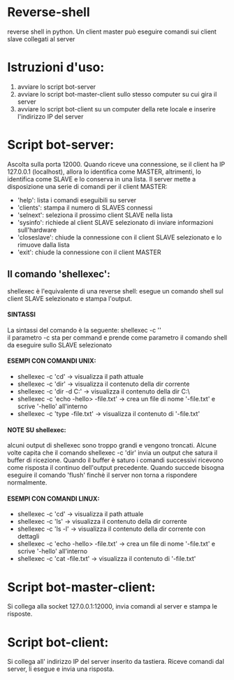 # Reverse-shell
reverse shell in python. Un client master può eseguire comandi sui client slave collegati al server  

# Istruzioni d'uso:
1) avviare lo script bot-server
2) avviare lo script bot-master-client sullo stesso computer su cui gira il server
3) avviare lo script bot-client su un computer della rete locale e inserire l'indirizzo IP del server

# Script bot-server:
Ascolta sulla porta 12000. Quando riceve una connessione, se il client ha IP 127.0.0.1 (localhost), allora lo identifica
come MASTER, altrimenti, lo identifica come SLAVE e lo conserva in una lista. Il server mette a disposizione una serie di
comandi per il client MASTER:
- 'help': lista i comandi eseguibili su server 
- 'clients': stampa il numero di SLAVES connessi
- 'selnext': seleziona il prossimo client SLAVE nella lista
- 'sysinfo': richiede al client SLAVE selezionato di inviare informazioni sull'hardware
- 'closeslave': chiude la connessione con il client SLAVE selezionato e lo rimuove dalla lista
- 'exit': chiude la connessione con il client MASTER
## Il comando 'shellexec':
   shellexec è l'equivalente di una reverse shell: esegue un comando shell sul client SLAVE selezionato e stampa l'output. 
   #### SINTASSI
   La sintassi del comando è la seguente: shellexec -c '<comando shell>'<br/>
   il parametro -c sta per command e prende come parametro il comando shell da eseguire sullo SLAVE selezionato
   #### ESEMPI CON COMANDI UNIX:
   - shellexec -c 'cd' -> visualizza il path attuale
   - shellexec -c 'dir' -> visualizza il contenuto della dir corrente
   - shellexec -c 'dir -d C:\' -> visualizza il contenuto della dir C:\
   - shellexec -c 'echo -hello> -file.txt' -> crea un file di nome '-file.txt' e scrive '-hello' all'interno
   - shellexec -c 'type -file.txt' -> visualizza il contenuto di '-file.txt'
   #### NOTE SU shellexec: 
   alcuni output di shellexec sono troppo grandi e vengono troncati. Alcune volte capita che il comando
   shellexec -c 'dir' invia un output che satura il buffer di ricezione. Quando il buffer è saturo i comandi
   successivi ricevono come risposta il continuo dell'output precedente. Quando succede bisogna eseguire il
   comando 'flush' finchè il server non torna a rispondere normalmente.
   #### ESEMPI CON COMANDI LINUX:
   - shellexec -c 'cd' -> visualizza il path attuale
   - shellexec -c 'ls' -> visualizza il contenuto della dir corrente
   - shellexec -c 'ls -l' -> visualizza il contenuto della dir corrente con dettagli
   - shellexec -c 'echo -hello> -file.txt' -> crea un file di nome '-file.txt' e scrive '-hello' all'interno
   - shellexec -c 'cat -file.txt' -> visualizza il contenuto di '-file.txt'

# Script bot-master-client:
Si collega alla socket 127.0.0.1:12000, invia comandi al server e stampa le risposte.
  
# Script bot-client:
Si collega all' indirizzo IP del server inserito da tastiera. Riceve comandi dal server, li esegue e invia una risposta. 
